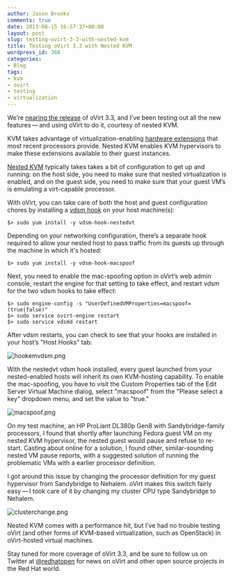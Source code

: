 ```yaml
---
author: Jason Brooks
comments: true
date: 2013-08-15 16:57:37+00:00
layout: post
slug: testing-ovirt-3-3-with-nested-kvm
title: Testing oVirt 3.3 with Nested KVM
wordpress_id: 368
categories:
- Blog
tags:
- kvm
- ovirt
- testing
- virtualization
---
```


We’re [nearing the release](http://www.ovirt.org/OVirt_3.3_release-management) of oVirt 3.3, and I’ve been testing out all the new features — and using oVirt to do it, courtesy of nested KVM.

KVM takes advantage of virtualization-enabling [hardware extensions](http://en.wikipedia.org/wiki/X86_virtualization#Hardware_assist) that most recent processors provide. Nested KVM enables KVM hypervisors to make these extensions available to their guest instances.

[Nested KVM](https://github.com/torvalds/linux/blob/master/Documentation/virtual/kvm/nested-vmx.txt) typically takes takes a bit of configuration to get up and running: on the host side, you need to make sure that nested virtualization is enabled, and on the guest side, you need to make sure that your guest VM’s is emulating a virt-capable processor.

With oVirt, you can take care of both the host and guest configuration chores by installing a [vdsm hook](http://www.ovirt.org/VDSM-Hooks) on your host machine(s):

    $> sudo yum install -y vdsm-hook-nestedvt

Depending on your networking configuration, there’s a separate hook required to allow your nested host to pass traffic from its guests up through the machine in which it's hosted:

    $> sudo yum install -y vdsm-hook-macspoof

Next, you need to enable the mac-spoofing option in oVirt’s web admin console, restart the engine for that setting to take effect, and restart vdsm for the two vdsm hooks to take effect:

    $> sudo engine-config -s "UserDefinedVMProperties=macspoof=(true|false)"
    $> sudo service ovirt-engine restart
    $> sudo service vdsmd restart

After vdsm restarts, you can check to see that your hooks are installed in your host’s "Host Hooks" tab:

![hookemvdsm.png](blog/hookemvdsm.png)

With the nestedvt vdsm hook installed, every guest launched from your nested-enabled hosts will inherit its own KVM-hosting capability. To enable the mac-spoofing, you have to visit the Custom Properties tab of the Edit Server Virtual Machine dialog, select "macspoof" from the "Please select a key" dropdown menu, and set the value to "true."

![macspoof.png](blog/macspoof.png)

On my test machine, an HP ProLiant DL380p Gen8 with Sandybridge-family processors, I found that shortly after launching Fedora guest VM on my nested KVM hypervisor, the nested guest would pause and refuse to re-start. Casting about online for a solution, I found other, similar-sounding nested VM pause reports, with a suggested solution of running the problematic VMs with a earlier processor definition.

I got around this issue by changing the processor definition for my guest hypervisor from Sandybridge to Nehalem. oVirt makes this switch fairly easy — I took care of it by changing my cluster CPU type Sandybridge to Nehalem.

![clusterchange.png](blog/clusterchange.png)

Nested KVM comes with a performance hit, but I’ve had no trouble testing oVirt (and other forms of KVM-based virtualization, such as OpenStack) in oVirt-hosted virtual machines.

Stay tuned for more coverage of oVirt 3.3, and be sure to follow us on Twitter at [@redhatopen](https://twitter.com/redhatopen) for news on oVirt and other open source projects in the Red Hat world.
